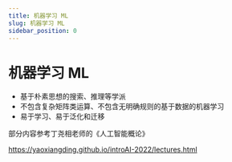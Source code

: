 ```yaml
---
title: 机器学习 ML
slug: 机器学习 ML
sidebar_position: 0
---
```



# 机器学习 ML

- 基于朴素思想的搜索、推理等学派
- 不包含复杂矩阵类运算、不包含无明确规则的基于数据的机器学习
- 易于学习、易于泛化和迁移

部分内容参考丁尧相老师的《人工智能概论》

 https://yaoxiangding.github.io/introAI-2022/lectures.html

